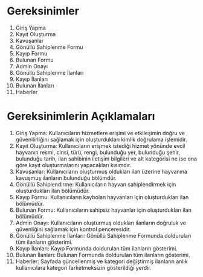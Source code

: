 # Gereksinimler
1. Giriş Yapma
2. Kayıt Oluşturma
3. Kavuşanlar
4. Gönüllü Sahiplenme Formu
5. Kayıp Formu
6. Bulunan Formu
7. Admin Onayı
8. Gönüllü Sahiplenme İlanları
9. Kayıp İlanları
10. Bulunan İlanları
11. Haberler

# Gereksinimlerin Açıklamaları
1. Giriş Yapma: Kullanıcıların hizmetlere erişimi ve etkileşimin doğru ve güvenilirliğini sağlamak için oluşturdukları kimlik doğrulama işlemidir. 
2. Kayıt Oluşturma: Kullanıcıların erişmek istediği hizmet yönünde evcil hayvanın resmi, cinsi, türü, rengi, bulunduğu yer, bulunduğu şehir, bulunduğu tarih, ilan sahibinin iletişim bilgileri ve alt kategorisi ne ise ona göre kayıt oluşturmalarını yapacakları kısımdır.
3. Kavuşanlar: Kullanıcıların oluşturmuş oldukları ilan üzerine hayvanına kavuşmuş ilanların bulunduğu bölümdür.
4. Gönüllü Sahiplendirme: Kullanıcıların hayvan sahiplendirmek için oluşturdukları ilan bölümüdür.
5. Kayıp Formu: Kullanıcıların kaybolan hayvanları için oluşturdukları ilan bölümüdür.
6. Bulunan Formu: Kullanıcıların sahipsiz hayvanlar için oluşturdukları ilan bölümüdür.
7. Admin Onayı: Kullanıcıların oluşturmuş oldukları ilanların doğruluk ve güvenliğini sağlamak için kontrol penceresidir.
8. Gönüllü Sahiplenme İlanları: Gönüllü Sahiplenme Formunda doldurulan tüm ilanların gösterimi.
9. Kayıp İlanları: Kayıp Formunda doldurulan tüm ilanların gösterimi.
10. Bulunan İlanları: Bulunan Formunda doldurulan tüm ilanların gösterimi.
11. Haberler: Sayfada güncellenmiş ve kategori değiştirmiş ilanların anlık kullanıcılara kategori farketmeksizin gösterildiği yerdir.
